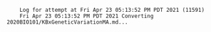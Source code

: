         Log for attempt at Fri Apr 23 05:13:52 PM PDT 2021 (11591)
        Fri Apr 23 05:13:52 PM PDT 2021 Converting 2020BIO101/KBxGeneticVariationMA.md...
